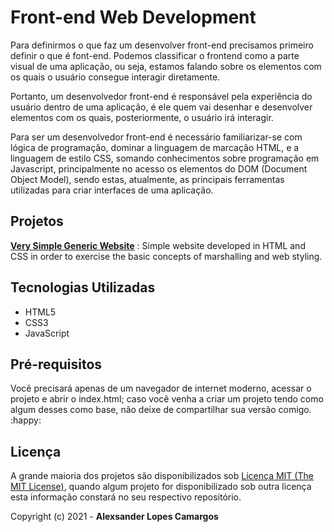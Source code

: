# Front-end Web Development
Para definirmos o que faz um desenvolver front-end precisamos primeiro definir o que é font-end. Podemos classificar o frontend como a parte visual de uma aplicação, ou seja, estamos falando sobre os elementos com os quais o usuário consegue interagir diretamente.

Portanto, um desenvolvedor front-end é responsável pela experiência do usuário dentro de uma aplicação, é ele quem vai desenhar e desenvolver elementos com os quais, posteriormente, o usuário irá interagir.

Para ser um desenvolvedor front-end é necessário familiarizar-se com lógica de programação, dominar a linguagem de marcação HTML, e a linguagem de estilo CSS, somando conhecimentos sobre programação em Javascript, principalmente no acesso os elementos do DOM (Document Object Model), sendo estas, atualmente, as principais ferramentas utilizadas para criar interfaces de uma aplicação.


## Projetos

[**Very Simple Generic Website**](https://github.com/alexcamargos/LearningHTML_CSS_JS/tree/master/projects/personal-website)
: Simple website developed in HTML and CSS in order to exercise the basic concepts of marshalling and web styling.




## Tecnologias Utilizadas
- HTML5
- CSS3
- JavaScript


## Pré-requisitos
Você precisará apenas de um navegador de internet moderno, acessar o projeto e abrir o index.html; caso você venha a criar um projeto tendo como algum desses como base, não deixe de compartilhar sua versão comigo. :happy:


## Licença
A grande maioria dos projetos são disponibilizados sob [Licença MIT (The MIT License)](https://mit-license.org), quando algum projeto for disponibilizado sob outra licença esta informação constará no seu respectivo repositório.


Copyright (c) 2021 - **Alexsander Lopes Camargos**